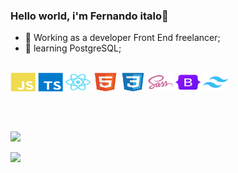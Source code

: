 ### Hello world, i'm  Fernando italo👋



- 🔭 Working as a  developer Front End freelancer;
- 🌱 learning  PostgreSQL;




<div style="display: inline_block"><br>
  <img align="center" alt="fernando-Js" height="30" width="40" src="https://raw.githubusercontent.com/devicons/devicon/master/icons/javascript/javascript-plain.svg">
  <img align="center" alt="fernando-Ts" height="30" width="40" src="https://raw.githubusercontent.com/devicons/devicon/master/icons/typescript/typescript-plain.svg">
  <img align="center" alt="fernando-React" height="30" width="40" src="https://raw.githubusercontent.com/devicons/devicon/master/icons/react/react-original.svg">
  <img align="center" alt="fernando-HTML" height="30" width="40" src="https://raw.githubusercontent.com/devicons/devicon/master/icons/html5/html5-original.svg">
  <img align="center" alt="fernando-CSS" height="30" width="40" src="https://raw.githubusercontent.com/devicons/devicon/master/icons/css3/css3-original.svg">
  <img align="center" alt="fernando-Python" height="30" width="40" src="https://raw.githubusercontent.com/devicons/devicon/master/icons/sass/sass-original.svg">
  <img align="center" alt="fernando-Python" height="30" width="40" src="https://raw.githubusercontent.com/devicons/devicon/master/icons/bootstrap/bootstrap-original.svg">
   <img align="center" alt="fernando-Python" height="30" width="40" src="https://raw.githubusercontent.com/devicons/devicon/master/icons/tailwindcss/tailwindcss-plain.svg">

  
</div>

##

<div> 
  <br>
  <br>
  <a href="https://instagram.com/nando_2oo2/" target="_blank"><img src="https://img.shields.io/badge/-Instagram-%23E4405F?style=for-the-badge&logo=instagram&logoColor=white" target="_blank"></a>
 
  <a href="https://www.linkedin.com/in/fernando-italo/" target="_blank"><img src="https://img.shields.io/badge/-LinkedIn-%230077B5?style=for-the-badge&logo=linkedin&logoColor=white" target="_blank"></a> 
  
</div>
